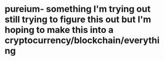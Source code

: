 # pureium- something I'm trying out still trying to figure this out but I'm hoping to make this into a cryptocurrency/blockchain/everything
